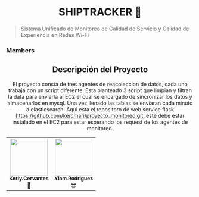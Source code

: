 <h1 align="center"> SHIPTRACKER 💯 </h1>

> Sistema Unificado de Monitoreo de Calidad de Servicio y Calidad de Experiencia en Redes Wi-Fi
<h3> Members </h3>

<div align="center">
 <table>
  <tr>
    <td align="center"><a href="https://github.com/kercmari"><img src="https://avatars.githubusercontent.com/u/66740354?v=4" width="100px;" alt=""/><br /><sub><b>Kerly Cervantes</b></sub></a><br/><a>🌹</a></td>
<td align="center"><a href="https://github.com/YiamRodriguezDelgado"><img src="https://avatars.githubusercontent.com/u/44529630?v=4" width="100px;" alt=""/><br /><sub><b>Yiam Rodriguez</b></sub></a><br/><a>😎</a></td>
  
## Descripción del Proyecto
    
El proyecto consta de tres agentes de reacoleccion de datos, cada uno trabaja con un script diferente.
Esta planteado 3 script que limpian y filtran la data para enviarla al EC2 el cual se encargado de sincronizar 
los datos y almacenarlos en mysql. Una vez llenado las tablas se enviaran cada minuto a elasticsearch. 
Aqui esta el repositoro de web service flask https://github.com/kercmari/proyecto_monitoreo.git, este debe 
estar instalado en el EC2 para estar esperando los request de los agentes de monitoreo.

